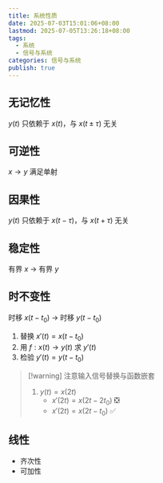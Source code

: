 ```yaml
---
title: 系统性质
date: 2025-07-03T15:01:06+08:00
lastmod: 2025-07-05T13:26:18+08:00
tags:
  - 系统
  - 信号与系统
categories: 信号与系统
publish: true
---
```


## 无记忆性

$y(t)$ 只依赖于 $x(t)$，与 $x(t\pm \tau)$ 无关

## 可逆性

$x\to y$ 满足单射

## 因果性

$y(t)$ 只依赖于 $x(t-\tau)$，与 $x(t+\tau)$ 无关

## 稳定性

有界 $x$ $\to$ 有界 $y$

## 时不变性

时移 $x(t-t_{0})$ $\to$ 时移 $y(t-t_{0})$

1. 替换 $x'(t)=x(t-t_{0})$
2. 用 $f:x(t) \to y(t)$ 求 $y'(t)$
3. 检验 $y'(t)=y(t-t_{0})$

> [!warning] 注意输入信号替换与函数嵌套
>
> 1.  $y(t)=x(2t)$
>     - $x'(2t)=x(2t-2t_{0})$ ❎
>     - $x'(2t)=x(2t-t_{0})$ ✅

## 线性

- 齐次性
- 可加性
